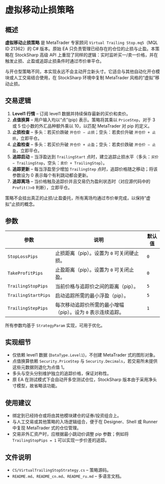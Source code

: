 # 虚拟移动止损策略

## 概述
**虚拟移动止损策略** 是 MetaTrader 专家顾问 `Virtual Trailing Stop.mq5`（MQL ID 21362）的 C# 版本。原始 EA 只负责管理已经存在的仓位的止损与止盈。本策略在 StockSharp 高级 API 上重现了同样的逻辑：实时监听买一/卖一价格，并在触发止损、止盈或追踪止损条件时通过市价单平仓。

与开仓型策略不同，本实现永远不会主动开立新头寸。它适合与其他自动化开仓模块或人工交易结合使用，在 StockSharp 环境中复制 MetaTrader 风格的“虚拟”移动止损。

## 交易逻辑
1. **Level1 行情** – 订阅 level1 数据并持续保存最新的买价和卖价。
2. **点值换算** – 用户输入均以“点”(pip) 表示。策略将其乘以 `PriceStep`，对于 3 或 5 位小数的外汇品种额外乘以 10，以匹配 MetaTrader 对 pip 的定义。
3. **止损检查** – 多头：若买价跌破 `开仓价 − 止损`；空头：若卖价升破 `开仓价 + 止损`，立即平仓。
4. **止盈检查** – 多头：若买价升破 `开仓价 + 止盈`；空头：若卖价跌破 `开仓价 − 止盈`，立即平仓。
5. **追踪启动** – 当浮盈达到 `TrailingStart` 点时，建立追踪止损水平（多头：`买价 − TrailingStop`，空头：`卖价 + TrailingStop`）。
6. **追踪更新** – 每当浮盈至少增加 `TrailingStep` 点时，追踪价格随之移动；将该参数设为 0 表示每个有利跳动都会更新。
7. **追踪离场** – 当价格触及追踪价并且交易仍为盈利状态时（对应源代码中的 `Profit()>0` 判断），立即平仓。

策略不会挂出真正的止损/止盈委托，所有离场均通过市价单完成，以保持“虚拟”止损的概念。

## 参数
| 参数 | 说明 | 默认值 |
| --- | --- | --- |
| `StopLossPips` | 止损距离（pip）。设置为 `0` 可关闭硬止损。 | `0` |
| `TakeProfitPips` | 止盈距离（pip）。设置为 `0` 可关闭止盈。 | `0` |
| `TrailingStopPips` | 当前价格与追踪价之间的距离（pip）。 | `5` |
| `TrailingStartPips` | 启动追踪所需的最小浮盈（pip）。 | `5` |
| `TrailingStepPips` | 每次移动追踪价所需的最小增幅（pip）。设为 `0` 表示连续追踪。 | `1` |

所有参数均基于 `StrategyParam` 实现，可用于优化。

## 实现细节
- 仅依赖 level1 数据 (`DataType.Level1`)，不创建 MetaTrader 式的图形对象。
- 点值换算依赖 `Security.PriceStep` 与 `Security.Decimals`，若交易所未提供这些元数据则退化为点值 1。
- 多头与空头分别维护独立的追踪价格，保证对称性。
- 原 EA 在测试模式下会自动开多空测试仓位，StockSharp 版本由于采用净头寸模型，故省略该功能。

## 使用建议
- 绑定到已经持仓或将由其他模块建仓的证券/投资组合上。
- 与人工交易或其他策略的入场逻辑组合，便于在 Designer、Shell 或 Runner 中复现 MetaTrader 式的仓位管理。
- 交易非外汇资产时，应根据最小跳动价调整 pip 参数；例如将 `TrailingStopPips = 1` 可以实现一步价差的追踪。

## 文件说明
- `CS/VirtualTrailingStopStrategy.cs` – 策略源码。
- `README.md`、`README_cn.md`、`README_ru.md` – 多语言文档。
